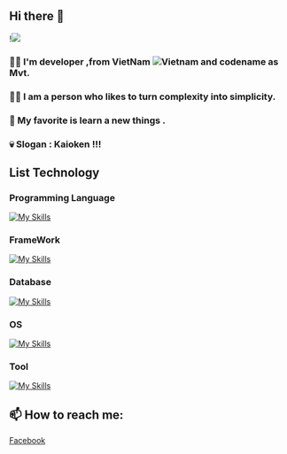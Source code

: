 ## Hi there 👋
!<img src="https://64.media.tumblr.com/5ee658643182a4b8d9fb1f855630520c/843d2e99156ab1f2-7e/s500x750/74a2293c92592fe3ff3e7df6c77a562d42676f94.gif">
### 🙋‍♂️ I'm developer ,from VietNam ![Vietnam](https://raw.githubusercontent.com/stevenrskelton/flag-icon/master/png/16/country-4x3/vn.png "Vietnam") and codename as Mvt.
### 💁‍♂️ I am a person who likes to turn complexity into simplicity.
### 💋 My favorite is learn a new things .
### 💀 Slogan : Kaioken !!!
## List Technology
### Programming Language
[![My Skills](https://skillicons.dev/icons?i=c,cpp,cs,html,css,js,java,python,kotlin&theme=light)](https://skillicons.dev)
### FrameWork
[![My Skills](https://skillicons.dev/icons?i=bootstrap,nodejs,react&theme=light)](https://skillicons.dev)
### Database
[![My Skills](https://skillicons.dev/icons?i=mysql,mongodb&theme=light)](https://skillicons.dev)
### OS
[![My Skills](https://skillicons.dev/icons?i=linux&theme=light)](https://skillicons.dev)
### Tool
[![My Skills](https://skillicons.dev/icons?i=git,gitlab,jenkins,docker&theme=light)](https://skillicons.dev)
## 📫 How to reach me:
[Facebook](https://www.facebook.com/sieuphammaitien594)
